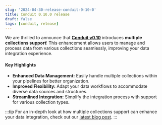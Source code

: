 ```yaml
---
slug: '2024-04-30-release-conduit-0-10-0'
title: Conduit 0.10.0 release
draft: false
tags: [conduit, release]
---
```


We are thrilled to announce that [**Conduit v0.10**](https://github.com/ConduitIO/conduit/releases/tag/v0.10.0) introduces **multiple collections support**! This enhancement allows users to manage and process data from various collections seamlessly, improving your data integration experience.

<!--truncate-->

#### Key Highlights

- **Enhanced Data Management:** Easily handle multiple collections within your pipelines for better organization.
- **Improved Flexibility:** Adapt your data workflows to accommodate diverse data sources and structures.
- **Streamlined Integration:** Simplify the integration process with support for various collection types.

:::tip
For an in-depth look at how multiple collections support can enhance your data integration, check out our [latest blog post](https://meroxa.com/blog/conduit-0.10-comes-with-multiple-collections-support/).
:::
